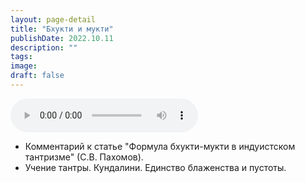 ```yaml
---
layout: page-detail
title: "Бхукти и мукти"
publishDate: 2022.10.11
description: ""
tags:
image:
draft: false
---
```


<audio title="2022.10.11 - Бхукти и мукти.mp3" src="/upload/iblock/fb7/fb788704b8daec20321ccbdee0b0c4a8.mp3" controls=""></audio>

* Комментарий к статье "Формула бхукти-мукти в индуистском тантризме" (С.В. Пахомов).
* Учение тантры. Кундалини. Единство блаженства и пустоты.

  
